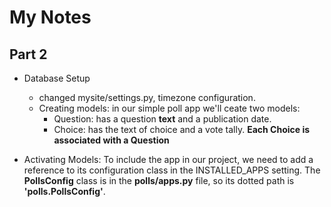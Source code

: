 # My Notes

## Part 2 

* Database Setup
  * changed mysite/settings.py, timezone configuration.
  * Creating models: in our simple poll app we'll ceate two models: 
    * Question: has a question **text** and a publication date.
    * Choice: has the text of choice and a vote tally.
      **Each Choice is associated with a Question**

* Activating Models: 
  To include the app in our project, we need to add a reference to its configuration 
class in the INSTALLED_APPS setting. The **PollsConfig** class is in the 
**polls/apps.py** file, so its dotted path is **'polls.PollsConfig'**.

